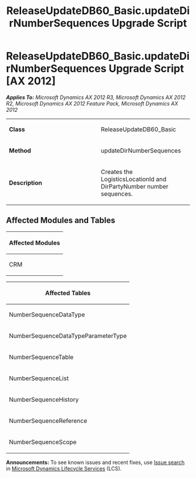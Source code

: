 ﻿---
title: ReleaseUpdateDB60_Basic.updateDirNumberSequences Upgrade Script
TOCTitle: ReleaseUpdateDB60_Basic.updateDirNumberSequences Upgrade Script
ms:assetid: 9956839b-741e-a453-57eb-1547c86100de
ms:mtpsurl: https://msdn.microsoft.com/en-us/library/JJ686269(v=AX.60)
ms:contentKeyID: 49709972
ms.date: 05/18/2015
mtps_version: v=AX.60
---

# ReleaseUpdateDB60\_Basic.updateDirNumberSequences Upgrade Script [AX 2012]


_**Applies To:** Microsoft Dynamics AX 2012 R3, Microsoft Dynamics AX 2012 R2, Microsoft Dynamics AX 2012 Feature Pack, Microsoft Dynamics AX 2012_

<table>
<colgroup>
<col style="width: 50%" />
<col style="width: 50%" />
</colgroup>
<tbody>
<tr class="odd">
<td><p><strong>Class</strong></p></td>
<td><p>ReleaseUpdateDB60_Basic</p></td>
</tr>
<tr class="even">
<td><p><strong>Method</strong></p></td>
<td><p>updateDirNumberSequences</p></td>
</tr>
<tr class="odd">
<td><p><strong>Description</strong></p></td>
<td><p>Creates the LogisticsLocationId and DirPartyNumber number sequences.</p></td>
</tr>
</tbody>
</table>


## Affected Modules and Tables

<table>
<colgroup>
<col style="width: 100%" />
</colgroup>
<thead>
<tr class="header">
<th><p>Affected Modules</p></th>
</tr>
</thead>
<tbody>
<tr class="odd">
<td><p>CRM</p></td>
</tr>
</tbody>
</table>


<table>
<colgroup>
<col style="width: 100%" />
</colgroup>
<thead>
<tr class="header">
<th><p>Affected Tables</p></th>
</tr>
</thead>
<tbody>
<tr class="odd">
<td><p>NumberSequenceDataType</p></td>
</tr>
<tr class="even">
<td><p>NumberSequenceDataTypeParameterType</p></td>
</tr>
<tr class="odd">
<td><p>NumberSequenceTable</p></td>
</tr>
<tr class="even">
<td><p>NumberSequenceList</p></td>
</tr>
<tr class="odd">
<td><p>NumberSequenceHistory</p></td>
</tr>
<tr class="even">
<td><p>NumberSequenceReference</p></td>
</tr>
<tr class="odd">
<td><p>NumberSequenceScope</p></td>
</tr>
</tbody>
</table>

  
**Announcements:** To see known issues and recent fixes, use [Issue search](http://go.microsoft.com/fwlink/?linkid=389258) in [Microsoft Dynamics Lifecycle Services](http://go.microsoft.com/fwlink/?linkid=306505) (LCS).

